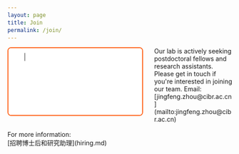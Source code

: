 ```yaml
---
layout: page
title: Join
permalink: /join/
---
```


<img align="left" width="300" style="margin-right:25px; border-radius: 8px; border: 2px solid #FF5E13;" src="/assets/join_us.gif" />
Our lab is actively seeking postdoctoral fellows and research assistants. Please get in touch if you're interested in joining our team. Email: [jingfeng.zhou@cibr.ac.cn](mailto:jingfeng.zhou@cibr.ac.cn)
<br><br>
For more information:<br>[招聘博士后和研究助理](hiring.md)
<br clear="left" />

